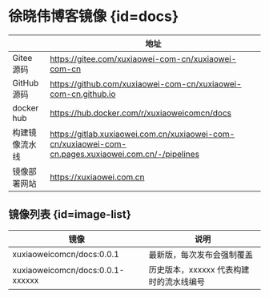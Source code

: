 # 徐晓伟博客镜像 {id=docs}

|            | 地址                                                                                                   |
|------------|------------------------------------------------------------------------------------------------------|
| Gitee 源码   | https://gitee.com/xuxiaowei-com-cn/xuxiaowei-com-cn                                                  |
| GitHub 源码  | https://github.com/xuxiaowei-com-cn/xuxiaowei-com-cn.github.io                                       |
| docker hub | https://hub.docker.com/r/xuxiaoweicomcn/docs                                                         |
| 构建镜像流水线    | https://gitlab.xuxiaowei.com.cn/xuxiaowei-com-cn/xuxiaowei-com-cn.pages.xuxiaowei.com.cn/-/pipelines |
| 镜像部署网站     | https://xuxiaowei.com.cn                                                                             |

## 镜像列表 {id=image-list}

| 镜像                               | 说明                      |
|----------------------------------|-------------------------|
| xuxiaoweicomcn/docs:0.0.1        | 最新版，每次发布会强制覆盖           |
| xuxiaoweicomcn/docs:0.0.1-xxxxxx | 历史版本，xxxxxx 代表构建时的流水线编号 |

<style>

._image_xuxiaoweicomcn_docs #docs + table tr th:nth-child(1), 
._image_xuxiaoweicomcn_docs #docs + table tr td:nth-child(1) {
    min-width: 115px;
}

._image_xuxiaoweicomcn_docs #docs + table tr th:nth-child(2), 
._image_xuxiaoweicomcn_docs #docs + table tr td:nth-child(2) {
    min-width: 745px;
}

._image_xuxiaoweicomcn_docs #image-list + table tr th:nth-child(1), 
._image_xuxiaoweicomcn_docs #image-list + table tr td:nth-child(1) {
    min-width: 255px;
}

._image_xuxiaoweicomcn_docs #image-list + table tr th:nth-child(2), 
._image_xuxiaoweicomcn_docs #image-list + table tr td:nth-child(2) {
    min-width: 295px;
}

</style>